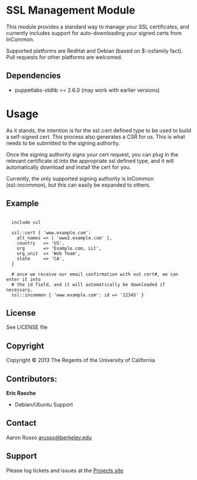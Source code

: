 # SSL Management Module #

This module provides a standard way to manage your SSL certificates, and
currently includes support for auto-downloading your signed certs from InCommon.

Supported platforms are RedHat and Debian (based on $::osfamily fact).  Pull
requests for other platforms are welcomed.

## Dependencies ##

* puppetlabs-stdlib >= 2.6.0 (may work with earlier versions)

# Usage #

As it stands, the intention is for the ssl::cert defined type to be used to
build a self-signed cert.  This process also generates a CSR for us.  This is
what needs to be submitted to the signing authority.

Once the signing authority signs your cert request, you can plug in the relevant
certificate id into the appropriate ssl defined type, and it will automatically
download and install the cert for you.

Currently, the only supported signing authority is InCommon (ssl::incommon), but
this can easily be expanded to others.

## Example ##

<pre><code>
  include ssl
  
  ssl::cert { 'www.example.com':
    alt_names => [ 'www2.example.com' ],
    country   => 'US',
    org       => 'Example.com, LLC',
    org_unit  => 'Web Team',
    state     => 'CA',
  }

  # once we receive our email confirmation with out cert#, we can enter it into
  # the id field, and it will automatically be downloaded if necessary.
  ssl::incommon { 'www.example.com': id => '12345' }
</code></pre>

License
-------

See LICENSE file

Copyright
---------

Copyright &copy; 2013 The Regents of the University of California

Contributors:
-------------

**Eric Rasche**

  * Debian/Ubuntu Support

Contact
-------

Aaron Russo <arusso@berkeley.edu>

Support
-------

Please log tickets and issues at the
[Projects site](https://github.com/arusso23/puppet-ssl/issues/)
